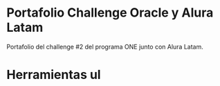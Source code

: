 # Portafolio Challenge Oracle y Alura Latam

Portafolio del challenge #2 del programa ONE junto con Alura Latam.

# Herramientas ul

